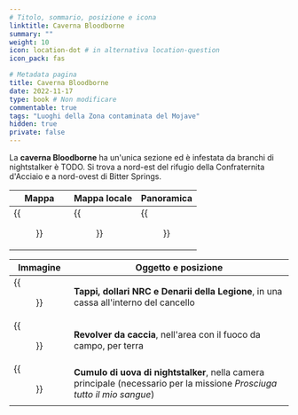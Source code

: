 ```yaml
---
# Titolo, sommario, posizione e icona
linktitle: Caverna Bloodborne
summary: ""
weight: 10
icon: location-dot # in alternativa location-question
icon_pack: fas

# Metadata pagina
title: Caverna Bloodborne
date: 2022-11-17
type: book # Non modificare
commentable: true
tags: "Luoghi della Zona contaminata del Mojave"
hidden: true
private: false
---
```


<div class="fnv">

La **caverna Bloodborne** ha un'unica sezione ed è infestata da branchi di nightstalker è TODO. Si trova a nord-est del rifugio della Confraternita d'Acciaio e a nord-ovest di Bitter Springs.

| Mappa                         | Mappa locale                        | Panoramica                         |
| ----------------------------- | ----------------------------------- | ---------------------------------- |
| {{<figure src="fnv/Bloodborne_Cave_loc.webp">}} | {{<figure src="fnv/Bloodborne_cave_local_map.webp">}} | {{<figure src="fnv/Bloodborne_Cave_exterior.webp">}} |

| Immagine | Oggetto e posizione |
| -------- | ------------------- |
|  {{<figure src="fnv/Bloodborne_Cave_loot2.webp">}}        |  **Tappi, dollari NRC e Denarii della Legione**, in una cassa all'interno del cancello                   |
|  {{<figure src="fnv/Bloodborne_Cave_Hunting_Revolver.webp">}}        | **Revolver da caccia**, nell'area con il fuoco da campo, per terra                    |
|  {{<figure src="fnv/Pile_of_night_stalker_eggs_Bleed_Me_Dry.webp">}}        |   **Cumulo di uova di nightstalker**, nella camera principale (necessario per la missione _Prosciuga tutto il mio sangue_)                  | 

</div>

